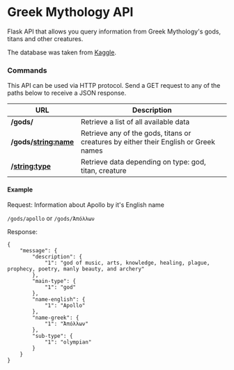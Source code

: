 # Greek Mythology API
Flask API that allows you query information from Greek Mythology's gods, titans and other creatures.

The database was taken from <a href="https://www.kaggle.com/katrinaalaimo/list-of-greek-gods-and-goddesses/version/1">Kaggle</a>.

### Commands
This API can be used via HTTP protocol. Send a GET request to any of the paths below to receive a JSON response.

| URL | Description |
| ------ | ------ |
| **/gods/** | Retrieve a list of all available data|
| **/gods/<string:name>** | Retrieve any of the gods, titans or creatures by either their English or Greek names|
| **/<string:type>** | Retrieve data depending on type: god, titan, creature|


#### Example

Request: Information about Apollo by it's English name

``/gods/apollo`` or ``/gods/Ἀπόλλων``

Response:
```
{
    "message": {
        "description": {
            "1": "god of music, arts, knowledge, healing, plague, prophecy, poetry, manly beauty, and archery"
        },
        "main-type": {
            "1": "god"
        },
        "name-english": {
            "1": "Apollo"
        },
        "name-greek": {
            "1": "Ἀπόλλων"
        },
        "sub-type": {
            "1": "olympian"
        }
    }
}
```

